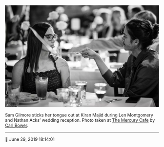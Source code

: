 ![Sam Gilmore sticks her tongue out at Kiran Majid](assets/8c96ee1a08b01b3780c18e6b3280bbd0.webp)

Sam Gilmore sticks her tongue out at Kiran Majid during Len Montgomery and Nathan Acks’ wedding reception. Photo taken at [The Mercury Cafe](http://mercurycafe.com/) by [Carl Bower](http://carlbowerphotos.com/).

- - - -

📅 June 29, 2019 18:14:01
